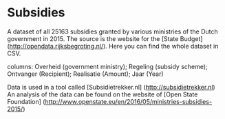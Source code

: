 # Subsidies

A dataset of all 25163 subsidies granted by various ministries of the Dutch government in 2015. The source is the website for the [State Budget] (http://opendata.rijksbegroting.nl/). Here you can find the whole dataset in CSV.

columns: Overheid (government ministry); Regeling (subsidy scheme); Ontvanger (Recipient); Realisatie (Amount); Jaar (Year)

Data is used in a tool called [Subsidietrekker.nl] (http://subsidietrekker.nl)
An analysis of the data can be found on the website of [Open State Foundation] (http://www.openstate.eu/en/2016/05/ministries-subsidies-2015/)

